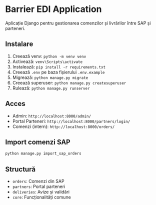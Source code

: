 # Barrier EDI Application

Aplicație Django pentru gestionarea comenzilor și livrărilor între SAP și parteneri.

## Instalare
1. Creează venv: `python -m venv venv`
2. Activează: `venv\Scripts\activate`
3. Instalează: `pip install -r requirements.txt`
4. Creează `.env` pe baza fișierului `.env.example`
5. Migrează: `python manage.py migrate`
6. Creează superuser: `python manage.py createsuperuser`
7. Rulează: `python manage.py runserver`

## Acces
- Admin: `http://localhost:8000/admin/`
- Portal Parteneri: `http://localhost:8000/partners/login/`
- Comenzi (intern): `http://localhost:8000/orders/`

## Import comenzi SAP
```bash
python manage.py import_sap_orders
```

## Structură
- `orders`: Comenzi din SAP
- `partners`: Portal parteneri
- `deliveries`: Avize și validări
- `core`: Funcționalități comune


